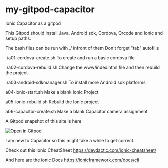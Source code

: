 # my-gitpod-capacitor
Ionic Capacitor as a gitpod

This Gitpod should install Java, Android sdk, Cordova, Qrcode and Ionic and setup paths.

The bash files can be run with ./ infront of them Don't forget "tab" autofills




./a01-cordova-create.sh   To create and run a basic cordova file    




./a02-cordova-rebuild.sh Change the www/index.html file and then rebuild the project



./a03-android-sdkmanager.sh  To install more Android sdk platforms 


a04-ionic-start.sh	 Make a blank Ionic Project


a05-ionic-rebuild.sh	Rebuild the Ionic project


a06-capacitor-create.sh  Make a blank Capacitor camera assignment






A Gitpod snapshot of this site is here 

[![Open in Gitpod](https://gitpod.io/button/open-in-gitpod.svg)](https://gitpod.io#snapshot/909e6839-50d2-4a70-a67f-fdb5df14182d)



I am new to Capacitor so this might take a while to get correct.

Check out this Ionic CheatSheet
https://devdactic.com/ionic-cheatsheet/


And here are the ionic Docs
https://ionicframework.com/docs/cli

